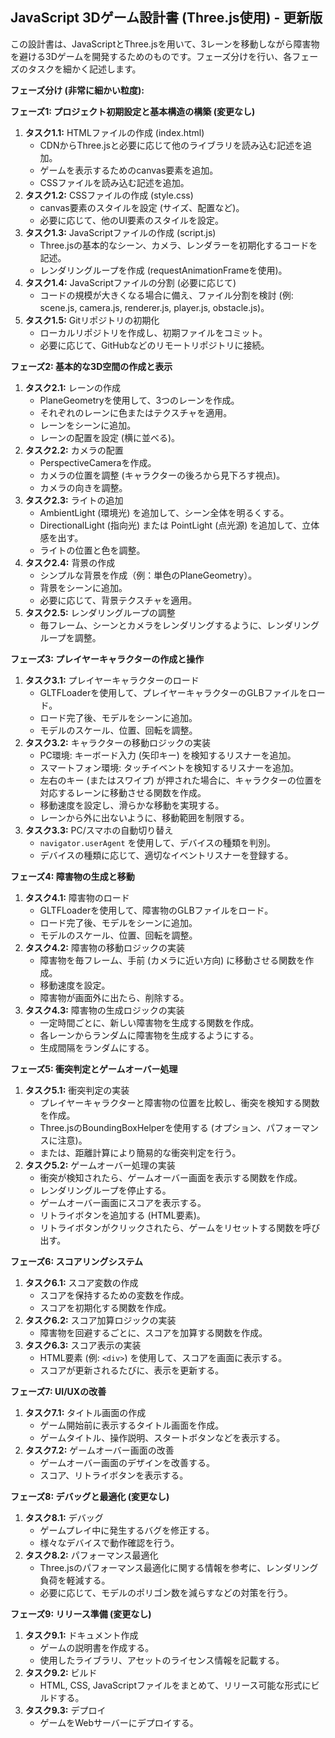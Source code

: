 ## JavaScript 3Dゲーム設計書 (Three.js使用) - 更新版

この設計書は、JavaScriptとThree.jsを用いて、3レーンを移動しながら障害物を避ける3Dゲームを開発するためのものです。フェーズ分けを行い、各フェーズのタスクを細かく記述します。

**フェーズ分け (非常に細かい粒度):**

**フェーズ1: プロジェクト初期設定と基本構造の構築 (変更なし)**

1.  **タスク1.1:** HTMLファイルの作成 (index.html)
    *   CDNからThree.jsと必要に応じて他のライブラリを読み込む記述を追加。
    *   ゲームを表示するためのcanvas要素を追加。
    *   CSSファイルを読み込む記述を追加。
2.  **タスク1.2:** CSSファイルの作成 (style.css)
    *   canvas要素のスタイルを設定 (サイズ、配置など)。
    *   必要に応じて、他のUI要素のスタイルを設定。
3.  **タスク1.3:** JavaScriptファイルの作成 (script.js)
    *   Three.jsの基本的なシーン、カメラ、レンダラーを初期化するコードを記述。
    *   レンダリングループを作成 (requestAnimationFrameを使用)。
4.  **タスク1.4:** JavaScriptファイルの分割 (必要に応じて)
    *   コードの規模が大きくなる場合に備え、ファイル分割を検討 (例: scene.js, camera.js, renderer.js, player.js, obstacle.js)。
5.  **タスク1.5:** Gitリポジトリの初期化
    *   ローカルリポジトリを作成し、初期ファイルをコミット。
    *   必要に応じて、GitHubなどのリモートリポジトリに接続。

**フェーズ2: 基本的な3D空間の作成と表示**

1.  **タスク2.1:** レーンの作成
    *   PlaneGeometryを使用して、3つのレーンを作成。
    *   それぞれのレーンに色またはテクスチャを適用。
    *   レーンをシーンに追加。
    *   レーンの配置を設定 (横に並べる)。
2.  **タスク2.2:** カメラの配置
    *   PerspectiveCameraを作成。
    *   カメラの位置を調整 (キャラクターの後ろから見下ろす視点)。
    *   カメラの向きを調整。
3.  **タスク2.3:** ライトの追加
    *   AmbientLight (環境光) を追加して、シーン全体を明るくする。
    *   DirectionalLight (指向光) または PointLight (点光源) を追加して、立体感を出す。
    *   ライトの位置と色を調整。
4.  **タスク2.4:** 背景の作成
    *   シンプルな背景を作成（例：単色のPlaneGeometry）。
    *   背景をシーンに追加。
    *   必要に応じて、背景テクスチャを適用。
5.  **タスク2.5:** レンダリングループの調整
    *   毎フレーム、シーンとカメラをレンダリングするように、レンダリングループを調整。

**フェーズ3: プレイヤーキャラクターの作成と操作**

1.  **タスク3.1:** プレイヤーキャラクターのロード
    *   GLTFLoaderを使用して、プレイヤーキャラクターのGLBファイルをロード。
    *   ロード完了後、モデルをシーンに追加。
    *   モデルのスケール、位置、回転を調整。
2.  **タスク3.2:** キャラクターの移動ロジックの実装
    *   PC環境: キーボード入力 (矢印キー) を検知するリスナーを追加。
    *   スマートフォン環境: タッチイベントを検知するリスナーを追加。
    *   左右のキー (またはスワイプ) が押された場合に、キャラクターの位置を対応するレーンに移動させる関数を作成。
    *   移動速度を設定し、滑らかな移動を実現する。
    *   レーンから外に出ないように、移動範囲を制限する。
3.  **タスク3.3:** PC/スマホの自動切り替え
    *   `navigator.userAgent` を使用して、デバイスの種類を判別。
    *   デバイスの種類に応じて、適切なイベントリスナーを登録する。

**フェーズ4: 障害物の生成と移動**

1.  **タスク4.1:** 障害物のロード
    *   GLTFLoaderを使用して、障害物のGLBファイルをロード。
    *   ロード完了後、モデルをシーンに追加。
    *   モデルのスケール、位置、回転を調整。
2.  **タスク4.2:** 障害物の移動ロジックの実装
    *   障害物を毎フレーム、手前 (カメラに近い方向) に移動させる関数を作成。
    *   移動速度を設定。
    *   障害物が画面外に出たら、削除する。
3.  **タスク4.3:** 障害物の生成ロジックの実装
    *   一定時間ごとに、新しい障害物を生成する関数を作成。
    *   各レーンからランダムに障害物を生成するようにする。
    *   生成間隔をランダムにする。

**フェーズ5: 衝突判定とゲームオーバー処理**

1.  **タスク5.1:** 衝突判定の実装
    *   プレイヤーキャラクターと障害物の位置を比較し、衝突を検知する関数を作成。
    *   Three.jsのBoundingBoxHelperを使用する (オプション、パフォーマンスに注意)。
    *   または、距離計算により簡易的な衝突判定を行う。
2.  **タスク5.2:** ゲームオーバー処理の実装
    *   衝突が検知されたら、ゲームオーバー画面を表示する関数を作成。
    *   レンダリングループを停止する。
    *   ゲームオーバー画面にスコアを表示する。
    *   リトライボタンを追加する (HTML要素)。
    *   リトライボタンがクリックされたら、ゲームをリセットする関数を呼び出す。

**フェーズ6: スコアリングシステム**

1.  **タスク6.1:** スコア変数の作成
    *   スコアを保持するための変数を作成。
    *   スコアを初期化する関数を作成。
2.  **タスク6.2:** スコア加算ロジックの実装
    *   障害物を回避するごとに、スコアを加算する関数を作成。
3.  **タスク6.3:** スコア表示の実装
    *   HTML要素 (例: `<div>`) を使用して、スコアを画面に表示する。
    *   スコアが更新されるたびに、表示を更新する。

**フェーズ7: UI/UXの改善**

1.  **タスク7.1:** タイトル画面の作成
    *   ゲーム開始前に表示するタイトル画面を作成。
    *   ゲームタイトル、操作説明、スタートボタンなどを表示する。
2.  **タスク7.2:** ゲームオーバー画面の改善
    *   ゲームオーバー画面のデザインを改善する。
    *   スコア、リトライボタンを表示する。

**フェーズ8: デバッグと最適化 (変更なし)**

1.  **タスク8.1:** デバッグ
    *   ゲームプレイ中に発生するバグを修正する。
    *   様々なデバイスで動作確認を行う。
2.  **タスク8.2:** パフォーマンス最適化
    *   Three.jsのパフォーマンス最適化に関する情報を参考に、レンダリング負荷を軽減する。
    *   必要に応じて、モデルのポリゴン数を減らすなどの対策を行う。

**フェーズ9: リリース準備 (変更なし)**

1.  **タスク9.1:** ドキュメント作成
    *   ゲームの説明書を作成する。
    *   使用したライブラリ、アセットのライセンス情報を記載する。
2.  **タスク9.2:** ビルド
    *   HTML, CSS, JavaScriptファイルをまとめて、リリース可能な形式にビルドする。
3.  **タスク9.3:** デプロイ
    *   ゲームをWebサーバーにデプロイする。
